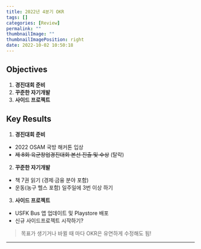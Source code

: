 ```yaml
---
title: 2022년 4분기 OKR
tags: []
categories: [Review]
permalink: ""
thumbnailImage: ""
thumbnailImagePosition: right
date: 2022-10-02 10:50:18
---
```


<!-- toc -->

## Objectives

1. **경진대회 준비**
1. **꾸준한 자기개발**
1. **사이드 프로젝트**

## Key Results

1. **경진대회 준비**

- 2022 OSAM 국방 해커톤 입상
- ~~제 8회 육군창업경진대회 본선 진출 및 수상~~ (탈락)

2. **꾸준한 자기개발**

- 책 7권 읽기 (경제∙금융 분야 포함)
- 운동(농구 헬스 포함) 일주일에 3번 이상 하기

3. **사이드 프로젝트**

- USFK Bus 앱 업데이트 및 Playstore 배포
- 신규 사이드프로젝트 시작하기?

> 목표가 생기거나 바뀔 때 마다 OKR은 유연하게 수정해도 됨!

---
